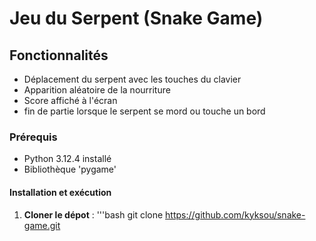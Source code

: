 # Jeu du Serpent (Snake Game)

## Fonctionnalités
- Déplacement du serpent avec les touches du clavier
- Apparition aléatoire de la nourriture
- Score affiché à l'écran
- fin de partie lorsque le serpent se mord ou touche un bord

### Prérequis 
- Python 3.12.4 installé
- Bibliothèque 'pygame'

#### Installation et exécution 
1. **Cloner le dépot** :
   '''bash
   git clone https://github.com/kyksou/snake-game.git
